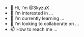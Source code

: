 - 👋 Hi, I’m @SkyzuX
- 👀 I’m interested in ...
- 🌱 I’m currently learning ...
- 💞️ I’m looking to collaborate on ...
- 📫 How to reach me ...

<!---
Skyzu/Skyzu is a ✨ special ✨ repository because its `README.md` (this file) appears on your GitHub profile.
You can click the Preview link to take a look at your changes.
--->
